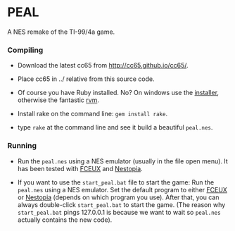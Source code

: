 PEAL
====

A NES remake of the TI-99/4a game.

### Compiling

* Download the latest cc65 from http://cc65.github.io/cc65/.

* Place cc65 in ../ relative from this source code.

* Of course you have Ruby installed. No? On windows use the [installer](http://rubyinstaller.org/), otherwise the fantastic [rvm](http://rvm.io/).

* Install rake on the command line: `gem install rake`.

* type `rake` at the command line and see it build a beautiful `peal.nes`.

### Running

* Run the `peal.nes` using a NES emulator (usually in the file open menu). It has been tested with [FCEUX](http://www.fceux.com/) and [Nestopia](http://nestopia.sourceforge.net/).

* If you want to use the `start_peal.bat` file to start the game: Run the `peal.nes` using a NES emulator. Set the default program to either [FCEUX](http://www.fceux.com/) or [Nestopia](http://nestopia.sourceforge.net/) (depends on which program you use). After that, you can always double-click `start_peal.bat` to start the game. (The reason why `start_peal.bat` pings 127.0.0.1 is because we want to wait so `peal.nes` actually contains the new code).
